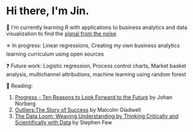 # Hi there, I'm Jin.

🌱 I'm currently learning R with applications to business analytics and data visualization to find the [signal from the noise](https://en.wikipedia.org/wiki/The_Signal_and_the_Noise)

✳️ In progress: Linear regressions, Creating my own business analytics learning curriculum using open sources

❓  Future work: Logistic regression, Process control charts, Market basket analysis, multichannel attributions, machine learning using random forest

📖 Reading: 
1. [Progress - Ten Reasons to Look Forward to the Future](https://www.goodreads.com/book/show/31694126-progress---ten-reasons-to-look-forward-to-the-future) by Johan Norberg 
2. [Outliers:The Story of Success](https://www.goodreads.com/book/show/3228917-outliers?ac=1&from_search=true&qid=chS0ZfulNg&rank=1) by Malcolm Gladwell
3. [The Data Loom: Weaving Understanding by Thinking Critically and Scientifically with Data](https://www.goodreads.com/book/show/44095292-the-data-loom) by Stephen Few
          


